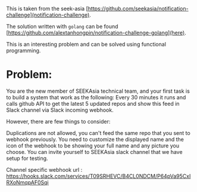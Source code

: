 This is taken from the seek-asia [https://github.com/seekasia/notification-challenge](notification-challenge). 

The solution written with `golang` can be found [https://github.com/alextanhongpin/notification-challenge-golang](here). 

This is an interesting problem and can be solved using functional programming.

# Problem:

You are the new member of SEEKAsia technical team, and your first task is to build a system that work as the following: Every 30 minutes it runs and calls github API to get the latest 5 updated repos and show this feed in Slack channel via Slack incoming webhook.

However, there are few things to consider:

Duplications are not allowed, you can't feed the same repo that you sent to webhook previously.
You need to customize the displayed name and the icon of the webhook to be showing your full name and any picture you choose.
You can invite yourself to SEEKAsia slack channel that we have setup for testing.

Channel specific webhook url : https://hooks.slack.com/services/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
